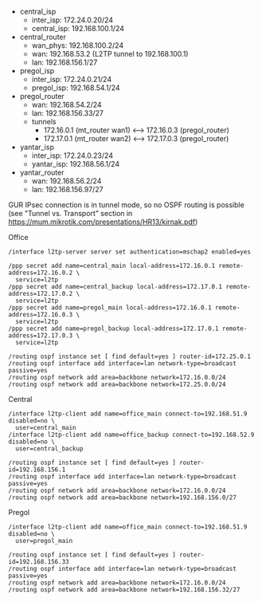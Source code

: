 * central_isp
    * inter_isp: 172.24.0.20/24
    * central_isp: 192.168.100.1/24
* central_router
    * wan_phys: 192.168.100.2/24
    * wan: 192.168.53.2 (L2TP tunnel to 192.168.100.1)
    * lan: 192.168.156.1/27
* pregol_isp
    * inter_isp: 172.24.0.21/24
    * pregol_isp: 192.168.54.1/24
* pregol_router
    * wan: 192.168.54.2/24
    * lan: 192.168.156.33/27
    * tunnels
        * 172.16.0.1 (mt_router wan1) <--> 172.16.0.3 (pregol_router)
        * 172.17.0.1 (mt_router wan2) <--> 172.17.0.3 (pregol_router)
* yantar_isp
    * inter_isp: 172.24.0.23/24
    * yantar_isp: 192.168.56.1/24
* yantar_router
    * wan: 192.168.56.2/24
    * lan: 192.168.156.97/27


GUR IPsec connection is in tunnel mode, so no OSPF routing is possible
(see "Tunnel vs. Transport" section in https://mum.mikrotik.com/presentations/HR13/kirnak.pdf)


Office
```
/interface l2tp-server server set authentication=mschap2 enabled=yes

/ppp secret add name=central_main local-address=172.16.0.1 remote-address=172.16.0.2 \
  service=l2tp
/ppp secret add name=central_backup local-address=172.17.0.1 remote-address=172.17.0.2 \
  service=l2tp
/ppp secret add name=pregol_main local-address=172.16.0.1 remote-address=172.16.0.3 \
  service=l2tp
/ppp secret add name=pregol_backup local-address=172.17.0.1 remote-address=172.17.0.3 \
  service=l2tp

/routing ospf instance set [ find default=yes ] router-id=172.25.0.1
/routing ospf interface add interface=lan network-type=broadcast passive=yes
/routing ospf network add area=backbone network=172.16.0.0/24
/routing ospf network add area=backbone network=172.25.0.0/24
```

Central
```
/interface l2tp-client add name=office_main connect-to=192.168.51.9 disabled=no \
  user=central_main
/interface l2tp-client add name=office_backup connect-to=192.168.52.9 disabled=no \
  user=central_backup

/routing ospf instance set [ find default=yes ] router-id=192.168.156.1
/routing ospf interface add interface=lan network-type=broadcast passive=yes
/routing ospf network add area=backbone network=172.16.0.0/24
/routing ospf network add area=backbone network=192.168.156.0/27
```

Pregol
```
/interface l2tp-client add name=office_main connect-to=192.168.51.9 disabled=no \
  user=pregol_main

/routing ospf instance set [ find default=yes ] router-id=192.168.156.33
/routing ospf interface add interface=lan network-type=broadcast passive=yes
/routing ospf network add area=backbone network=172.16.0.0/24
/routing ospf network add area=backbone network=192.168.156.32/27
```